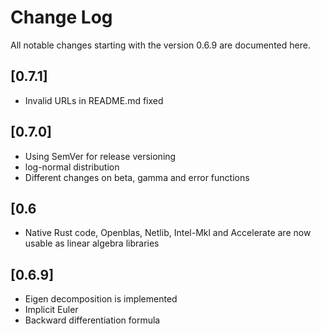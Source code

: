# Change Log
All notable changes starting with the version 0.6.9 are documented here.

## [0.7.1]
- Invalid URLs in README.md fixed

## [0.7.0]
- Using SemVer for release versioning
- log-normal distribution
- Different changes on beta, gamma and error functions

## [0.6
- Native Rust code, Openblas, Netlib, Intel-Mkl and Accelerate are now usable as linear algebra libraries

## [0.6.9]
- Eigen decomposition is implemented
- Implicit Euler
- Backward differentiation formula
